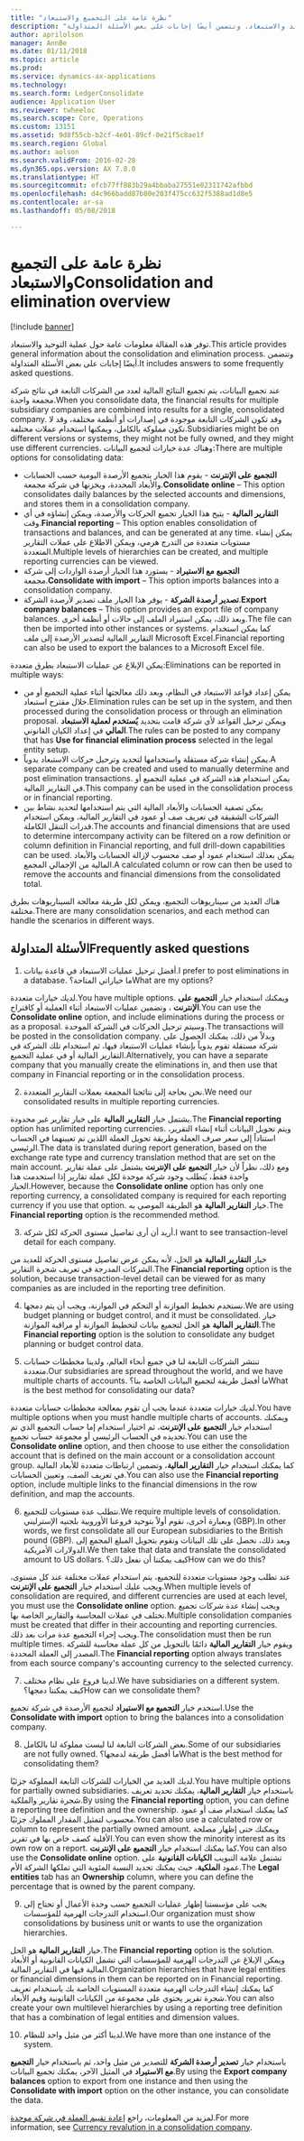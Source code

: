 ```yaml
---
title: "نظرة عامة على التجميع والاستبعاد"
description: "توفر هذه المقالة معلومات عامة حول عملية التوحيد والاستبعاد. وتتضمن أيضًا إجابات على بعض الأسئلة المتداولة."
author: aprilolson
manager: AnnBe
ms.date: 01/11/2018
ms.topic: article
ms.prod: 
ms.service: dynamics-ax-applications
ms.technology: 
ms.search.form: LedgerConsolidate
audience: Application User
ms.reviewer: twheeloc
ms.search.scope: Core, Operations
ms.custom: 13151
ms.assetid: 9d8f55cb-b2cf-4e01-89cf-0e21f5c8ae1f
ms.search.region: Global
ms.author: aolson
ms.search.validFrom: 2016-02-28
ms.dyn365.ops.version: AX 7.0.0
ms.translationtype: HT
ms.sourcegitcommit: efcb77ff883b29a4bbaba27551e02311742afbbd
ms.openlocfilehash: d4c966badd87b80e203f475cc632f5388ad1d8e5
ms.contentlocale: ar-sa
ms.lasthandoff: 05/08/2018

---
```


# <a name="consolidation-and-elimination-overview"></a><span data-ttu-id="4ece8-104">نظرة عامة على التجميع والاستبعاد</span><span class="sxs-lookup"><span data-stu-id="4ece8-104">Consolidation and elimination overview</span></span>

[!include [banner](../includes/banner.md)]

<span data-ttu-id="4ece8-105">توفر هذه المقالة معلومات عامة حول عملية التوحيد والاستبعاد.</span><span class="sxs-lookup"><span data-stu-id="4ece8-105">This article provides general information about the consolidation and elimination process.</span></span> <span data-ttu-id="4ece8-106">وتتضمن أيضًا إجابات على بعض الأسئلة المتداولة.</span><span class="sxs-lookup"><span data-stu-id="4ece8-106">It includes answers to some frequently asked questions.</span></span>

<span data-ttu-id="4ece8-107">عند تجميع البيانات، يتم تجميع النتائج المالية لعدد من الشركات التابعة في نتائج شركة مجمعة واحدة.</span><span class="sxs-lookup"><span data-stu-id="4ece8-107">When you consolidate data, the financial results for multiple subsidiary companies are combined into results for a single, consolidated company.</span></span> <span data-ttu-id="4ece8-108">وقد تكون الشركات التابعة موجودة في إصدارات أو أنظمة مختلفة، وقد لا تكون مملوكة بالكامل، ويمكنها استخدام عملات مختلفة.</span><span class="sxs-lookup"><span data-stu-id="4ece8-108">Subsidiaries might be on different versions or systems, they might not be fully owned, and they might use different currencies.</span></span> <span data-ttu-id="4ece8-109">وهناك عدة خيارات لتجميع البيانات:</span><span class="sxs-lookup"><span data-stu-id="4ece8-109">There are multiple options for consolidating data:</span></span>

-   <span data-ttu-id="4ece8-110">**التجميع على الإنترنت** - يقوم هذا الخيار بتجميع الأرصدة اليومية حسب الحسابات والأبعاد المحددة، ويخزنها في شركة مجمعة.</span><span class="sxs-lookup"><span data-stu-id="4ece8-110">**Consolidate online** – This option consolidates daily balances by the selected accounts and dimensions, and stores them in a consolidation company.</span></span>
-   <span data-ttu-id="4ece8-111">**التقارير المالية** - يتيح هذا الخيار تجميع الحركات والأرصدة، ويمكن إنشاؤه في أي وقت.</span><span class="sxs-lookup"><span data-stu-id="4ece8-111">**Financial reporting** – This option enables consolidation of transactions and balances, and can be generated at any time.</span></span> <span data-ttu-id="4ece8-112">يمكن إنشاء مستويات متعددة من التدرج هرمي، ويمكن الاطلاع على عملات التقارير المتعددة.</span><span class="sxs-lookup"><span data-stu-id="4ece8-112">Multiple levels of hierarchies can be created, and multiple reporting currencies can be viewed.</span></span>
-   <span data-ttu-id="4ece8-113">**التجميع مع الاستيراد** - يستورد هذا الخيار أرصدة الواردات إلى شركة مجمعة.</span><span class="sxs-lookup"><span data-stu-id="4ece8-113">**Consolidate with import** – This option imports balances into a consolidation company.</span></span>
-   <span data-ttu-id="4ece8-114">**تصدير أرصدة الشركة** - يوفر هذا الخيار ملف تصدير لأرصدة الشركة.</span><span class="sxs-lookup"><span data-stu-id="4ece8-114">**Export company balances** – This option provides an export file of company balances.</span></span> <span data-ttu-id="4ece8-115">وبعد ذلك، يمكن استيراد الملف إلى حالات أو أنظمة أخرى.</span><span class="sxs-lookup"><span data-stu-id="4ece8-115">The file can then be imported into other instances or systems.</span></span> <span data-ttu-id="4ece8-116">كما يمكن استخدام التقارير المالية لتصدير الأرصدة إلى ملف Microsoft Excel.</span><span class="sxs-lookup"><span data-stu-id="4ece8-116">Financial reporting can also be used to export the balances to a Microsoft Excel file.</span></span>

<span data-ttu-id="4ece8-117">يمكن الإبلاغ عن عمليات الاستبعاد بطرق متعددة:</span><span class="sxs-lookup"><span data-stu-id="4ece8-117">Eliminations can be reported in multiple ways:</span></span>

-   <span data-ttu-id="4ece8-118">يمكن إعداد قواعد الاستبعاد في النظام، وبعد ذلك معالجتها أثناء عملية التجميع أو من خلال مقترح استبعاد.</span><span class="sxs-lookup"><span data-stu-id="4ece8-118">Elimination rules can be set up in the system, and then processed during the consolidation process or through an elimination proposal.</span></span> <span data-ttu-id="4ece8-119">ويمكن ترحيل القواعد لأي شركة قامت بتحديد **‏‫يُستخدم لعملية الاستبعاد المالي‬** في إعداد الكيان القانوني.</span><span class="sxs-lookup"><span data-stu-id="4ece8-119">The rules can be posted to any company that has **Use for financial elimination process** selected in the legal entity setup.</span></span>
-   <span data-ttu-id="4ece8-120">يمكن إنشاء شركة مستقلة واستخدامها لتحديد وترحيل حركات الاستبعاد يدوياً.</span><span class="sxs-lookup"><span data-stu-id="4ece8-120">A separate company can be created and used to manually determine and post elimination transactions.</span></span> <span data-ttu-id="4ece8-121">يمكن استخدام هذه الشركة في عملية التجميع أو في التقارير المالية.</span><span class="sxs-lookup"><span data-stu-id="4ece8-121">This company can be used in the consolidation process or in financial reporting.</span></span>
-   <span data-ttu-id="4ece8-122">يمكن تصفية الحسابات والأبعاد المالية التي يتم استخدامها لتحديد نشاط بين الشركات الشقيقة في تعريف صف أو عمود في التقارير المالية، ويمكن استخدام قدرات التنقل الكاملة.</span><span class="sxs-lookup"><span data-stu-id="4ece8-122">The accounts and financial dimensions that are used to determine intercompany activity can be filtered on a row definition or column definition in Financial reporting, and full drill-down capabilities can be used.</span></span> <span data-ttu-id="4ece8-123">يمكن بعذلك استخدام عمود أو صف محسوب لإزالة الحسابات والأبعاد المالية من الإجمالي المجمع.</span><span class="sxs-lookup"><span data-stu-id="4ece8-123">A calculated column or row can then be used to remove the accounts and financial dimensions from the consolidated total.</span></span>

<span data-ttu-id="4ece8-124">هناك العديد من سيناريوهات التجميع، ويمكن لكل طريقة معالجة السيناريوهات بطرق مختلفة.</span><span class="sxs-lookup"><span data-stu-id="4ece8-124">There are many consolidation scenarios, and each method can handle the scenarios in different ways.</span></span>

## <a name="frequently-asked-questions"></a><span data-ttu-id="4ece8-125">الأسئلة المتداولة</span><span class="sxs-lookup"><span data-stu-id="4ece8-125">Frequently asked questions</span></span>
1.  <span data-ttu-id="4ece8-126">أفضل ترحيل عمليات الاستبعاد في قاعدة بيانات.</span><span class="sxs-lookup"><span data-stu-id="4ece8-126">I prefer to post eliminations in a database.</span></span> <span data-ttu-id="4ece8-127">ما خياراتي المتاحة؟</span><span class="sxs-lookup"><span data-stu-id="4ece8-127">What are my options?</span></span>

<span data-ttu-id="4ece8-128">لديك خيارات متعددة.</span><span class="sxs-lookup"><span data-stu-id="4ece8-128">You have multiple options.</span></span> <span data-ttu-id="4ece8-129">ويمكنك استخدام خيار **التجميع على الإنترنت** ، وتضمين عمليات الاستبعاد أثناء العملية أو كاقتراح.</span><span class="sxs-lookup"><span data-stu-id="4ece8-129">You can use the **Consolidate online** option, and include eliminations during the process or as a proposal.</span></span> <span data-ttu-id="4ece8-130">وسيتم ترحيل الحركات في الشركة الموحدة.</span><span class="sxs-lookup"><span data-stu-id="4ece8-130">The transactions will be posted in the consolidation company.</span></span> <span data-ttu-id="4ece8-131">وبدلاً من ذلك، يمكنك الحصول على شركة مستقلة تقوم يدوياً بإنشاء عمليات الاستبعاد فيها، ثم استخدام تلك الشركة في التقارير المالية أو في عملية التجميع.</span><span class="sxs-lookup"><span data-stu-id="4ece8-131">Alternatively, you can have a separate company that you manually create the eliminations in, and then use that company in Financial reporting or in the consolidation process.</span></span>

2.  <span data-ttu-id="4ece8-132">نحن بحاجة إلى نتائجنا المجمعة بعملات التقارير المتعددة.</span><span class="sxs-lookup"><span data-stu-id="4ece8-132">We need our consolidated results in multiple reporting currencies.</span></span>

<span data-ttu-id="4ece8-133">يشتمل خيار **التقارير المالية** على خيار تقارير غير محدودة.</span><span class="sxs-lookup"><span data-stu-id="4ece8-133">The **Financial reporting** option has unlimited reporting currencies.</span></span> <span data-ttu-id="4ece8-134">ويتم تحويل البيانات أثناء إنشاء التقرير، استناداً إلى سعر صرف العملة وطريقة تحويل العملة اللذين تم تعيينهما في الحساب الرئيسي.</span><span class="sxs-lookup"><span data-stu-id="4ece8-134">The data is translated during report generation, based on the exchange rate type and currency translation method that are set on the main account.</span></span> <span data-ttu-id="4ece8-135">ومع ذلك، نظراً لأن خيار **التجميع على الإنترنت** يشتمل على عملة تقارير واحدة فقط، يُتطلب وجود شركة موحدة لكل عملة تقارير إذا استخدمت هذا الخيار.</span><span class="sxs-lookup"><span data-stu-id="4ece8-135">However, because the **Consolidate online** option has only one reporting currency, a consolidated company is required for each reporting currency if you use that option.</span></span> <span data-ttu-id="4ece8-136">خيار **التقارير المالية** هو الطريقة الموصى به.</span><span class="sxs-lookup"><span data-stu-id="4ece8-136">The **Financial reporting** option is the recommended method.</span></span>

3.  <span data-ttu-id="4ece8-137">أريد أن أرى تفاصيل مستوى الحركة لكل شركة.</span><span class="sxs-lookup"><span data-stu-id="4ece8-137">I want to see transaction-level detail for each company.</span></span>

<span data-ttu-id="4ece8-138">خيار **التقارير المالية** هو الحل، لأنه يمكن عرض تفاصيل مستوى الحركة للعديد من الشركات المدرجة في تعريف شجرة التقارير.</span><span class="sxs-lookup"><span data-stu-id="4ece8-138">The **Financial reporting** option is the solution, because transaction-level detail can be viewed for as many companies as are included in the reporting tree definition.</span></span>

4.  <span data-ttu-id="4ece8-139">نستخدم تخطيط الموازنة أو التحكم في الموازنة، ويجب أن يتم دمجها.</span><span class="sxs-lookup"><span data-stu-id="4ece8-139">We are using budget planning or budget control, and it must be consolidated.</span></span>
<span data-ttu-id="4ece8-140">خيار **التقارير المالية** هو الحل لتجميع بيانات لتخطيط الموازنة أو مراقبة الموازنة.</span><span class="sxs-lookup"><span data-stu-id="4ece8-140">The **Financial reporting** option is the solution to consolidate any budget planning or budget control data.</span></span>

5.  <span data-ttu-id="4ece8-141">تنتشر الشركات التابعة لنا في جميع أنحاء العالم، ولدينا مخططات حسابات متعددة.</span><span class="sxs-lookup"><span data-stu-id="4ece8-141">Our subsidiaries are spread throughout the world, and we have multiple charts of accounts.</span></span> <span data-ttu-id="4ece8-142">ما أفضل طريقة لتجميع البيانات الخاصة بنا؟</span><span class="sxs-lookup"><span data-stu-id="4ece8-142">What is the best method for consolidating our data?</span></span>

<span data-ttu-id="4ece8-143">لديك خيارات متعددة عندما يجب أن تقوم بمعالجة مخططات حسابات متعددة.</span><span class="sxs-lookup"><span data-stu-id="4ece8-143">You have multiple options when you must handle multiple charts of accounts.</span></span> <span data-ttu-id="4ece8-144">ويمكنك استخدام خيار **التجميع على الإنترنت**، ثم اختيار استخدام إما حساب التجميع الذي تم تحديده في الحساب الرئيسي أو مجموعة حساب تجميع.</span><span class="sxs-lookup"><span data-stu-id="4ece8-144">You can use the **Consolidate online** option, and then choose to use either the consolidation account that is defined on the main account or a consolidation account group.</span></span> <span data-ttu-id="4ece8-145">كما يمكنك استخدام خيار **التقارير المالية**، وتضمين ارتباطات متعددة للأبعاد المالية في تعريف الصف، وتعيين الحسابات.</span><span class="sxs-lookup"><span data-stu-id="4ece8-145">You can also use the **Financial reporting** option, include multiple links to the financial dimensions in the row definition, and map the accounts.</span></span>

6.  <span data-ttu-id="4ece8-146">نتطلب عدة مستويات للتجميع.</span><span class="sxs-lookup"><span data-stu-id="4ece8-146">We require multiple levels of consolidation.</span></span> <span data-ttu-id="4ece8-147">وبعبارة أخرى، نقوم أولاً بتوحيد فروعنا الأوروبية بلجنيه الإسترليني (GBP).</span><span class="sxs-lookup"><span data-stu-id="4ece8-147">In other words, we first consolidate all our European subsidiaries to the British pound (GBP).</span></span> <span data-ttu-id="4ece8-148">وبعد ذلك، نحصل على تلك البيانات ونقوم بتحويل المبلغ المجمع إلى الدولارات الأمريكية.</span><span class="sxs-lookup"><span data-stu-id="4ece8-148">We then take that data and translate the consolidated amount to US dollars.</span></span> <span data-ttu-id="4ece8-149">كيف يمكننا أن نفعل ذلك؟</span><span class="sxs-lookup"><span data-stu-id="4ece8-149">How can we do this?</span></span>

<span data-ttu-id="4ece8-150">عند تطلب وجود مستويات متعددة للتجميع، يتم استخدام عملات مختلفة عند كل مستوى، ويجب عليك استخدام خيار **التجميع على الإنترنت**.</span><span class="sxs-lookup"><span data-stu-id="4ece8-150">When multiple levels of consolidation are required, and different currencies are used at each level, you must use the **Consolidate online** option.</span></span> <span data-ttu-id="4ece8-151">ويجب إنشاء عدة شركات تجميع تختلف في عملات المحاسبة والتقارير الخاصة بها.</span><span class="sxs-lookup"><span data-stu-id="4ece8-151">Multiple consolidation companies must be created that differ in their accounting and reporting currencies.</span></span> <span data-ttu-id="4ece8-152">ويجب إجراء التجميع عدة مرات بعد ذلك.</span><span class="sxs-lookup"><span data-stu-id="4ece8-152">The consolidation must then be run multiple times.</span></span> <span data-ttu-id="4ece8-153">ويقوم خيار **التقارير المالية** دائمًا بالتحويل من كل عملة محاسبة للشركة المصدر إلى العملة المحددة.</span><span class="sxs-lookup"><span data-stu-id="4ece8-153">The **Financial reporting** option always translates from each source company's accounting currency to the selected currency.</span></span>

7.  <span data-ttu-id="4ece8-154">لدينا فروع على نظام مختلف.</span><span class="sxs-lookup"><span data-stu-id="4ece8-154">We have subsidiaries on a different system.</span></span> <span data-ttu-id="4ece8-155">كيف يمكننا دمجها؟</span><span class="sxs-lookup"><span data-stu-id="4ece8-155">How can we consolidate them?</span></span>

<span data-ttu-id="4ece8-156">استخدم خيار **التجميع مع الاستيراد** لتجميع الأرصدة في شركة تجميع.</span><span class="sxs-lookup"><span data-stu-id="4ece8-156">Use the **Consolidate with import** option to bring the balances into a consolidation company.</span></span>

8.  <span data-ttu-id="4ece8-157">بعض الشركات التابعة لنا ليست مملوكة لنا بالكامل.</span><span class="sxs-lookup"><span data-stu-id="4ece8-157">Some of our subsidiaries are not fully owned.</span></span> <span data-ttu-id="4ece8-158">ما أفضل طريقة لدمجها؟</span><span class="sxs-lookup"><span data-stu-id="4ece8-158">What is the best method for consolidating them?</span></span>

<span data-ttu-id="4ece8-159">لديك العديد من الخيارات للشركات التابعة المملوكة جزئيًا.</span><span class="sxs-lookup"><span data-stu-id="4ece8-159">You have multiple options for partially owned subsidiaries.</span></span> <span data-ttu-id="4ece8-160">باستخدام خيار **التقارير المالية**، يمكنك تحديد تعريف شجرة تقارير والملكية.</span><span class="sxs-lookup"><span data-stu-id="4ece8-160">By using the **Financial reporting** option, you can define a reporting tree definition and the ownership.</span></span> <span data-ttu-id="4ece8-161">كما يمكنك استخدام صف أو عمود محسوب لتمثيل المقدار المملوك جزئيًا.</span><span class="sxs-lookup"><span data-stu-id="4ece8-161">You can also use a calculated row or column to represent the partially owned amount.</span></span> <span data-ttu-id="4ece8-162">ويمكنك حتى إظهار مصلحة الأقلية كصف خاص بها في تقرير.</span><span class="sxs-lookup"><span data-stu-id="4ece8-162">You can even show the minority interest as its own row on a report.</span></span> <span data-ttu-id="4ece8-163">كما يمكنك استخدام خيار **التجميع على الإنترنت**.</span><span class="sxs-lookup"><span data-stu-id="4ece8-163">You can also use the **Consolidate online** option.</span></span> <span data-ttu-id="4ece8-164">تشتمل علامة التبويب **الكيانات القانونية** على عمود **الملكية**، حيث يمكنك تحديد النسبة المئوية التي تملكها الشركة الأم.</span><span class="sxs-lookup"><span data-stu-id="4ece8-164">The **Legal entities** tab has an **Ownership** column, where you can define the percentage that is owned by the parent company.</span></span>

9.  <span data-ttu-id="4ece8-165">يجب على مؤسستنا إظهار عمليات التجميع حسب وحدة الأعمال أو تحتاج إلى استخدام التدرجات الهرمية للمؤسسات.</span><span class="sxs-lookup"><span data-stu-id="4ece8-165">Our organization must show consolidations by business unit or wants to use the organization hierarchies.</span></span>

<span data-ttu-id="4ece8-166">خيار **التقارير المالية** هو الحل.</span><span class="sxs-lookup"><span data-stu-id="4ece8-166">The **Financial reporting** option is the solution.</span></span> <span data-ttu-id="4ece8-167">ويمكن الإبلاغ عن التدرجات الهرمية للمؤسسات التي تشمل الكيانات القانونية أو الأبعاد المالية فيها في التقارير المالية.</span><span class="sxs-lookup"><span data-stu-id="4ece8-167">Organization hierarchies that have legal entities or financial dimensions in them can be reported on in Financial reporting.</span></span> <span data-ttu-id="4ece8-168">كما يمكنك إنشاء التدرجات الهرمية متعددة المستويات الخاصة بك باستخدام تعريف شجرة تقرير يحتوي على مجموعة من الكيانات القانونية وقيم الأبعاد.</span><span class="sxs-lookup"><span data-stu-id="4ece8-168">You can also create your own multilevel hierarchies by using a reporting tree definition that has a combination of legal entities and dimension values.</span></span>

10. <span data-ttu-id="4ece8-169">لدينا أكثر من مثيل واحد للنظام.</span><span class="sxs-lookup"><span data-stu-id="4ece8-169">We have more than one instance of the system.</span></span>

<span data-ttu-id="4ece8-170">باستخدام خيار **تصدير أرصدة الشركة** للتصدير من مثيل واحد، ثم باستخدام خيار **التجميع مع الاستيراد** في المثيل الآخر، يمكنك تجميع البيانات.</span><span class="sxs-lookup"><span data-stu-id="4ece8-170">By using the **Export company balances** option to export from one instance and then using the **Consolidate with import** option on the other instance, you can consolidate the data.</span></span>


<span data-ttu-id="4ece8-171">لمزيد من المعلومات، راجع [إعادة تقييم العملة في شركة موحدة](../general-ledger/currency-revaluation-consolidation-company.md).</span><span class="sxs-lookup"><span data-stu-id="4ece8-171">For more information, see [Currency revalution in a consolidation company](../general-ledger/currency-revaluation-consolidation-company.md).</span></span>



